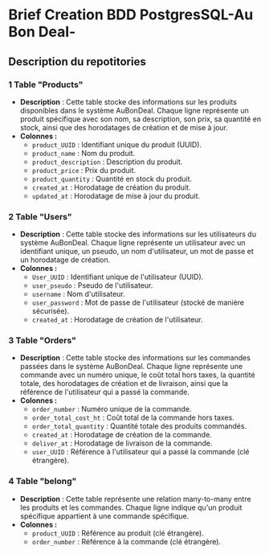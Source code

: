 # Brief Creation BDD PostgresSQL-Au Bon Deal-
  
## Description du repotitories
  
### 1 Table "Products"
- **Description** : Cette table stocke des informations sur les produits disponibles dans le système AuBonDeal. Chaque ligne représente un produit spécifique avec son nom, sa description, son prix, sa quantité en stock, ainsi que des horodatages de création et de mise à jour.
- **Colonnes :**
    - `product_UUID` : Identifiant unique du produit (UUID).
    -  `product_name` : Nom du produit.
    - `product_description` : Description du produit.
    - `product_price` : Prix du produit.
    - `product_quantity` : Quantité en stock du produit.
    - `created_at` : Horodatage de création du produit.
    - `updated_at` : Horodatage de mise à jour du produit.
  
### 2 Table "Users"
- **Description** : Cette table stocke des informations sur les utilisateurs du système AuBonDeal. Chaque ligne représente un utilisateur avec un identifiant unique, un pseudo, un nom d'utilisateur, un mot de passe et un horodatage de création.
- **Colonnes :**
    - `User_UUID` : Identifiant unique de l'utilisateur (UUID).
    - `user_pseudo` : Pseudo de l'utilisateur.
    - `username` : Nom d'utilisateur.
    - `user_password` : Mot de passe de l'utilisateur (stocké de manière sécurisée).
    - `created_at` : Horodatage de création de l'utilisateur.
  
### 3 Table "Orders"
- **Description** : Cette table stocke des informations sur les commandes passées dans le système AuBonDeal. Chaque ligne représente une commande avec un numéro unique, le coût total hors taxes, la quantité totale, des horodatages de création et de livraison, ainsi que la référence de l'utilisateur qui a passé la commande.
- **Colonnes :**
    - `order_number` : Numéro unique de la commande.
    - `order_total_cost_ht` : Coût total de la commande hors taxes.
    - `order_total_quantity` : Quantité totale des produits commandés.
    - `created_at` : Horodatage de création de la commande.
    - `deliver_at` : Horodatage de livraison de la commande.
    - `user_UUID` : Référence à l'utilisateur qui a passé la commande (clé étrangère).
  
### 4 Table "belong"
- **Description** : Cette table représente une relation many-to-many entre les produits et les commandes. Chaque ligne indique qu'un produit spécifique appartient à une commande spécifique.
- **Colonnes :**
    - `product_UUID` : Référence au produit (clé étrangère).
    - `order_number` : Référence à la commande (clé étrangère).
  
